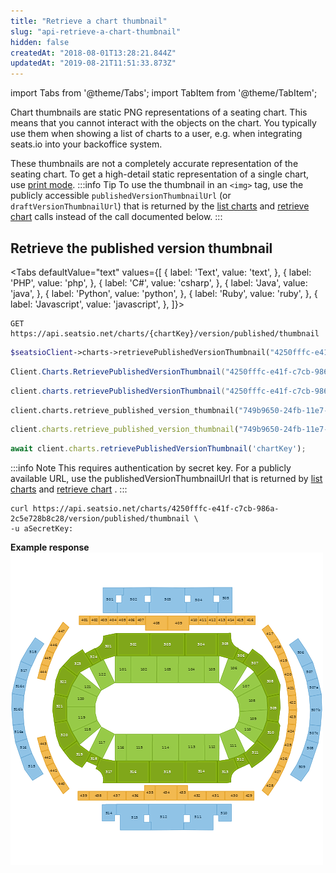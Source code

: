 ```yaml
---
title: "Retrieve a chart thumbnail"
slug: "api-retrieve-a-chart-thumbnail"
hidden: false
createdAt: "2018-08-01T13:28:21.844Z"
updatedAt: "2019-08-21T11:51:33.873Z"
---
```


import Tabs from '@theme/Tabs';
import TabItem from '@theme/TabItem';

Chart thumbnails are static PNG representations of a seating chart. This means that you cannot interact with the objects on the chart. You typically use them when showing a list of charts to a user, e.g. when integrating seats.io into your backoffice system.

These thumbnails are not a completely accurate representation of the seating chart. To get a high-detail static representation of a single chart, use [print mode](doc:renderer-config-mode).
:::info Tip
To use the thumbnail in an `<img>` tag, use the publicly accessible `publishedVersionThumbnailUrl` (or `draftVersionThumbnailUrl`) that is returned by the [list charts](doc:api-list-all-charts) and [retrieve chart](doc:api-retrieve-a-chart) calls instead of the call documented below.
:::

## Retrieve the published version thumbnail



<Tabs 
  defaultValue="text"
  values={[
{ label: 'Text', value: 'text', },
{ label: 'PHP', value: 'php', },
{ label: 'C#', value: 'csharp', },
{ label: 'Java', value: 'java', },
{ label: 'Python', value: 'python', },
{ label: 'Ruby', value: 'ruby', },
{ label: 'Javascript', value: 'javascript', },
]}>
<TabItem value='text'>

```text
GET https://api.seatsio.net/charts/{chartKey}/version/published/thumbnail
```

</TabItem>
<TabItem value='php'>

```php
$seatsioClient->charts->retrievePublishedVersionThumbnail("4250fffc-e41f-c7cb-986a-2c5e728b8c28");
```

</TabItem>
<TabItem value='csharp'>

```csharp
Client.Charts.RetrievePublishedVersionThumbnail("4250fffc-e41f-c7cb-986a-2c5e728b8c28");
```

</TabItem>
<TabItem value='java'>

```java
client.charts.retrievePublishedVersionThumbnail("4250fffc-e41f-c7cb-986a-2c5e728b8c28");
```

</TabItem>
<TabItem value='python'>

```python
client.charts.retrieve_published_version_thumbnail("749b9650-24fb-11e7-93ae-92361f002671")
```

</TabItem>
<TabItem value='ruby'>

```ruby
client.charts.retrieve_published_version_thumbnail("749b9650-24fb-11e7-93ae-92361f002671")

```

</TabItem>
<TabItem value='javascript'>

```javascript
await client.charts.retrievePublishedVersionThumbnail('chartKey');
```

</TabItem>
</Tabs>



:::info Note
This requires authentication by secret key. 
For a publicly available URL, use the publishedVersionThumbnailUrl that is returned by [list charts](doc:api-list-all-charts) and [retrieve chart](doc:api-retrieve-a-chart) .
:::

```curl
curl https://api.seatsio.net/charts/4250fffc-e41f-c7cb-986a-2c5e728b8c28/version/published/thumbnail \
-u aSecretKey:
```
**Example response**
![thumbnail.png](/img/readme/thumbnail.png)
